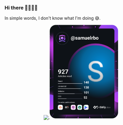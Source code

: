 ### Hi there 👋🏾🧔🏾

In simple words, I don't know what I'm doing 😅.

<p align="center">
  <a href="https://github.com/anuraghazra/convoychat">
    <img align="center" src="https://github-readme-stats.vercel.app/api/pin/?username=samuelrbo&show_icons=true&title_color=fff&icon_color=79ff97&text_color=9f9f9f&bg_color=151515&card_width=45%" />
  </a>
  
  <a href="https://app.daily.dev/samuelrbo">
    <img src="https://github.com/samuelrbo/samuelrbo/blob/main/devcard.svg" width="45%" alt="Samuel Ramon's Dev Card"/>
  </a>
</div>


<!-- [![Top Langs](https://github-readme-stats.vercel.app/api/top-langs/?username=anuraghazra&layout=compact&langs_count=8)](https://github.com/anuraghazra/github-readme-stats) -->


<!--
**samuelrbo/samuelrbo** is a ✨ _special_ ✨ repository because its `README.md` (this file) appears on your GitHub profile.

Here are some ideas to get you started:

- 🔭 I’m currently working on ...
- 🌱 I’m currently learning ...
- 👯 I’m looking to collaborate on ...
- 🤔 I’m looking for help with ...
- 💬 Ask me about ...
- 📫 How to reach me: ...
- 😄 Pronouns: ...
- ⚡ Fun fact: ...
-->
